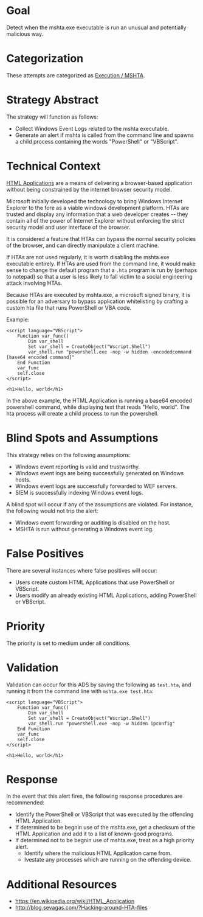 # Goal
Detect when the mshta.exe executable is run an unusual and potentially malicious way.

# Categorization
These attempts are categorized as [Execution / MSHTA](https://attack.mitre.org/techniques/T1170/).

# Strategy Abstract
The strategy will function as follows: 

* Collect Windows Event Logs related to the mshta executable. 
* Generate an alert if mshta is called from the command line and spawns a child process containing the words "PowerShell" or "VBScript".

# Technical Context
[HTML Applications](https://docs.microsoft.com/en-us/previous-versions//ms536496(v=vs.85)) are a means of delivering a browser-based application without being constrained by the internet browser security model. 

Microsoft initially developed the technology to bring Windows Internet Explorer to the fore as a viable windows development platform. HTAs are trusted and display any information that a web developer creates -- they contain all of the power of Internet Explorer without enforcing the strict security model and user interface of the browser. 

It is considered a feature that HTAs can bypass the normal security policies of the browser, and can directly manipulate a client machine. 

If HTAs are not used regularly, it is worth disabling the mshta.exe executable entirely. If HTAs are used from the command line, it would make sense to change the default program that a `.hta` program is run by (perhaps to notepad) so that a user is less likely to fall victim to a social engineering attack involving HTAs.

Because HTAs are executed by mshta.exe, a microsoft signed binary, it is possible for an adversary to bypass application whitelisting by crafting a custom hta file that runs PowerShell or VBA code.

Example:
```
<script language="VBScript">
    Function var_func()
        Dim var_shell
        Set var_shell = CreateObject("Wscript.Shell")
        var_shell.run "powershell.exe -nop -w hidden -encodedcommand [base64 encoded command]"
    End Function
    var_func
    self.close
</script>

<h1>Hello, world</h1>
```

In the above example, the HTML Application is running a base64 encoded powershell command, while displaying text that reads "Hello, world". The hta process will create a child process to run the powershell. 

# Blind Spots and Assumptions
This strategy relies on the following assumptions: 
* Windows event reporting is valid and trustworthy. 
* Windows event logs are being successfully generated on Windows hosts.
* Windows event logs are successfully forwarded to WEF servers. 
* SIEM is successfully indexing Windows event logs.

A blind spot will occur if any of the assumptions are violated. For instance, the following would not trip the alert: 
* Windows event forwarding or auditing is disabled on the host.
*  MSHTA is run without generating a Windows event log.

# False Positives
There are several instances where false positives will occur: 
* Users create custom HTML Applications that use PowerShell or VBScript.
* Users modify an already existing HTML Applications, adding PowerShell or VBScript. 

# Priority
The priority is set to medium under all conditions.

# Validation
Validation can occur for this ADS by saving the following as `test.hta`, and running it from the command line with `mshta.exe test.hta`:
```
<script language="VBScript">
    Function var_func()
        Dim var_shell
        Set var_shell = CreateObject("Wscript.Shell")
        var_shell.run "powershell.exe -nop -w hidden ipconfig"
    End Function
    var_func
    self.close
</script>

<h1>Hello, world</h1>
```

# Response
In the event that this alert fires, the following response procedures are recommended:
* Identify the PowerShell or VBScript that was executed by the offending HTML Application.
* If determined to be begnin use of the mshta.exe, get a checksum of the HTML Application and add it to a list of known-good programs.
* If determined not to be begnin use of mshta.exe, treat as a high priority alert.
  * Identify where the malicious HTML Application came from.
  * Ivestate any processes which are running on the offending device.

# Additional Resources
* https://en.wikipedia.org/wiki/HTML_Application
* http://blog.sevagas.com/?Hacking-around-HTA-files
